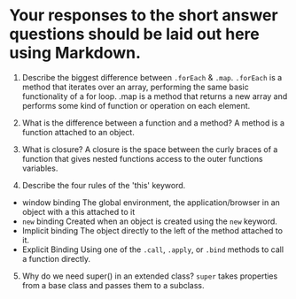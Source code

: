 # Your responses to the short answer questions should be laid out here using Markdown.
1. Describe the biggest difference between `.forEach` & `.map`.
`.forEach` is a method that iterates over an array, performing the same basic functionality of a for loop. .map is a method that returns a new array and performs some kind of function or operation on each element.

2. What is the difference between a function and a method?
A method is a function attached to an object.

3. What is closure?
A closure is the space between the curly braces of a function that gives nested functions access to the outer functions variables.

4. Describe the four rules of the 'this' keyword.
- window binding
The global environment, the application/browser in an object with a this attached to it
- `new` binding
Created when an object is created using the `new` keyword.
- Implicit binding
The object directly to the left of the method attached to it.
- Explicit Binding
Using one of the `.call`, `.apply`, or `.bind` methods to call a function directly.
5. Why do we need super() in an extended class?
`super` takes properties from a base class and passes them to a subclass.
